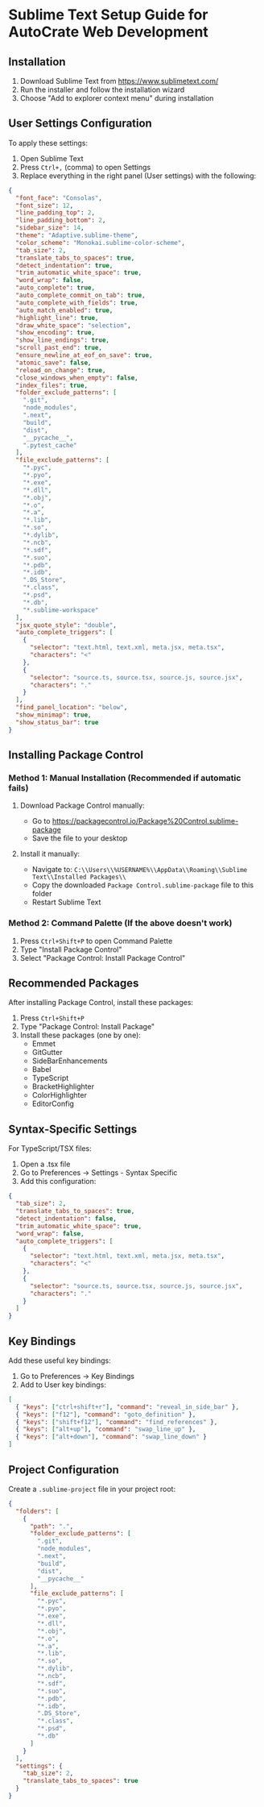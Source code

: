 # Sublime Text Setup Guide for AutoCrate Web Development

## Installation

1. Download Sublime Text from https://www.sublimetext.com/
2. Run the installer and follow the installation wizard
3. Choose "Add to explorer context menu" during installation

## User Settings Configuration

To apply these settings:
1. Open Sublime Text
2. Press `Ctrl+,` (comma) to open Settings
3. Replace everything in the right panel (User settings) with the following:

```json
{
  "font_face": "Consolas",
  "font_size": 12,
  "line_padding_top": 2,
  "line_padding_bottom": 2,
  "sidebar_size": 14,
  "theme": "Adaptive.sublime-theme",
  "color_scheme": "Monokai.sublime-color-scheme",
  "tab_size": 2,
  "translate_tabs_to_spaces": true,
  "detect_indentation": true,
  "trim_automatic_white_space": true,
  "word_wrap": false,
  "auto_complete": true,
  "auto_complete_commit_on_tab": true,
  "auto_complete_with_fields": true,
  "auto_match_enabled": true,
  "highlight_line": true,
  "draw_white_space": "selection",
  "show_encoding": true,
  "show_line_endings": true,
  "scroll_past_end": true,
  "ensure_newline_at_eof_on_save": true,
  "atomic_save": false,
  "reload_on_change": true,
  "close_windows_when_empty": false,
  "index_files": true,
  "folder_exclude_patterns": [
    ".git",
    "node_modules",
    ".next",
    "build",
    "dist",
    "__pycache__",
    ".pytest_cache"
  ],
  "file_exclude_patterns": [
    "*.pyc",
    "*.pyo",
    "*.exe",
    "*.dll",
    "*.obj",
    "*.o",
    "*.a",
    "*.lib",
    "*.so",
    "*.dylib",
    "*.ncb",
    "*.sdf",
    "*.suo",
    "*.pdb",
    "*.idb",
    ".DS_Store",
    "*.class",
    "*.psd",
    "*.db",
    "*.sublime-workspace"
  ],
  "jsx_quote_style": "double",
  "auto_complete_triggers": [
    {
      "selector": "text.html, text.xml, meta.jsx, meta.tsx",
      "characters": "<"
    },
    {
      "selector": "source.ts, source.tsx, source.js, source.jsx",
      "characters": "."
    }
  ],
  "find_panel_location": "below",
  "show_minimap": true,
  "show_status_bar": true
}
```

## Installing Package Control

### Method 1: Manual Installation (Recommended if automatic fails)

1. Download Package Control manually:
   - Go to https://packagecontrol.io/Package%20Control.sublime-package
   - Save the file to your desktop

2. Install it manually:
   - Navigate to: `C:\\Users\\%USERNAME%\\AppData\\Roaming\\Sublime Text\\Installed Packages\\`
   - Copy the downloaded `Package Control.sublime-package` file to this folder
   - Restart Sublime Text

### Method 2: Command Palette (If the above doesn't work)

1. Press `Ctrl+Shift+P` to open Command Palette
2. Type "Install Package Control"
3. Select "Package Control: Install Package Control"

## Recommended Packages

After installing Package Control, install these packages:

1. Press `Ctrl+Shift+P`
2. Type "Package Control: Install Package"
3. Install these packages (one by one):
   - Emmet
   - GitGutter
   - SideBarEnhancements
   - Babel
   - TypeScript
   - BracketHighlighter
   - ColorHighlighter
   - EditorConfig

## Syntax-Specific Settings

For TypeScript/TSX files:
1. Open a .tsx file
2. Go to Preferences → Settings - Syntax Specific
3. Add this configuration:

```json
{
  "tab_size": 2,
  "translate_tabs_to_spaces": true,
  "detect_indentation": false,
  "trim_automatic_white_space": true,
  "word_wrap": false,
  "auto_complete_triggers": [
    {
      "selector": "text.html, text.xml, meta.jsx, meta.tsx",
      "characters": "<"
    },
    {
      "selector": "source.ts, source.tsx, source.js, source.jsx",
      "characters": "."
    }
  ]
}
```

## Key Bindings

Add these useful key bindings:
1. Go to Preferences → Key Bindings
2. Add to User key bindings:

```json
[
  { "keys": ["ctrl+shift+r"], "command": "reveal_in_side_bar" },
  { "keys": ["f12"], "command": "goto_definition" },
  { "keys": ["shift+f12"], "command": "find_references" },
  { "keys": ["alt+up"], "command": "swap_line_up" },
  { "keys": ["alt+down"], "command": "swap_line_down" }
]
```

## Project Configuration

Create a `.sublime-project` file in your project root:

```json
{
  "folders": [
    {
      "path": ".",
      "folder_exclude_patterns": [
        ".git",
        "node_modules",
        ".next",
        "build",
        "dist",
        "__pycache__"
      ],
      "file_exclude_patterns": [
        "*.pyc",
        "*.pyo",
        "*.exe",
        "*.dll",
        "*.obj",
        "*.o",
        "*.a",
        "*.lib",
        "*.so",
        "*.dylib",
        "*.ncb",
        "*.sdf",
        "*.suo",
        "*.pdb",
        "*.idb",
        ".DS_Store",
        "*.class",
        "*.psd",
        "*.db"
      ]
    }
  ],
  "settings": {
    "tab_size": 2,
    "translate_tabs_to_spaces": true
  }
}
```